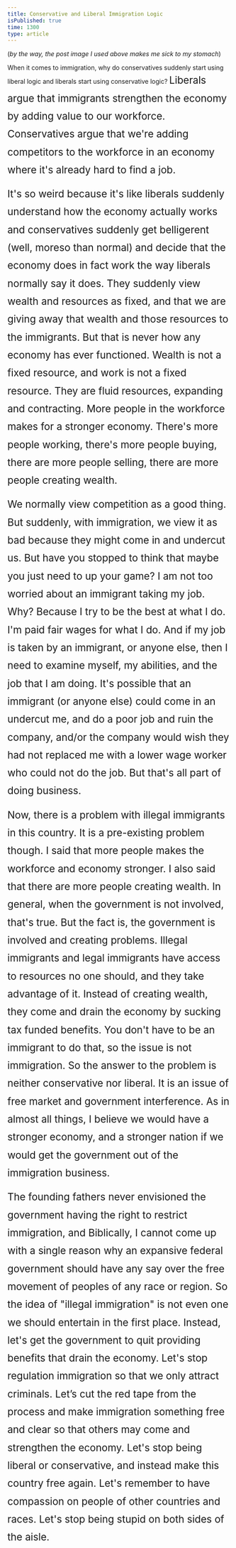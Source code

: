 ```yaml
---
title: Conservative and Liberal Immigration Logic
isPublished: true
time: 1300
type: article
---
```


<p>(<em>by the way, the post image I used above makes me sick to my stomach</em>)</p>

<p>When it comes to immigration, why do conservatives suddenly start using liberal logic and liberals start using conservative logic?&nbsp;<span style="line-height: 1.8em; font-size: 1.4rem;">Liberals argue that immigrants strengthen the economy by adding value to our workforce. Conservatives argue that we're adding competitors to the workforce in an economy where it's already hard to find a job.</span></p>

<p><span style="line-height: 1.8em; font-size: 1.4rem;">It's so weird because it's</span><span style="line-height: 1.8em; font-size: 1.4rem;">&nbsp;like liberals suddenly understand how the economy actually works and conservatives suddenly get belligerent (well, moreso than normal) and decide that the economy does in fact work the way liberals normally say it does. They suddenly view wealth and resources as fixed, and that we are giving away that wealth and those resources to the immigrants. But that is never how any economy has ever functioned. Wealth is not a fixed resource, and work is not a fixed resource. They are fluid resources, expanding and contracting. More people in the workforce makes for a stronger economy. There's more people working, there's more people buying, there are more people selling, there are more people creating wealth.</span></p>

<p><span style="line-height: 1.8em; font-size: 1.4rem;">We normally view competition as a good thing. But suddenly, with immigration, we view it as bad because they might come in and undercut us. But have you stopped to think that maybe you just need to up your game? I am not too worried about an immigrant taking my job. Why? Because I try to be the best at what I do. I'm paid fair wages for what I do. And if my job is taken by an immigrant, or anyone else, then I need to examine myself, my abilities, and the job that I am doing. It's possible that an immigrant (or anyone else) could come in an undercut me, and do a poor job and ruin the company, and/or the company would wish they had not replaced me with a lower wage worker who could not do the job. But that's all part of doing business.</span></p>

<p><span style="line-height: 1.8em; font-size: 1.4rem;">Now, there is a problem with illegal immigrants in this country. It is a pre-existing problem though. I said that more people makes the workforce and economy stronger. I also said that there are more people creating wealth. In general, when the government is not involved, that's true. But the fact is, the government is involved and creating problems. Illegal immigrants and legal immigrants have access to resources no one should, and they take advantage of it. Instead of creating wealth, they come and drain the economy by sucking tax funded benefits. You don't have to be an immigrant to do that, so the issue is not immigration. So the answer to the problem is neither conservative nor liberal. It is an issue of free market and government interference. As in almost all things, I believe we would have a stronger economy, and a stronger nation if we would get the government out of the immigration business.</span></p>

<p><span style="line-height: 1.8em; font-size: 1.4rem;">The founding fathers never envisioned the government having the right to restrict immigration, and Biblically, I cannot come up with a single reason why an expansive federal government should have any say over the free movement of peoples of any race or region. So the idea of "illegal immigration" is not even one we should entertain in the first place. Instead, let's get the government to quit providing benefits&nbsp;that drain the economy. Let's stop regulation immigration so that we only attract criminals. Let’s cut the red tape from the process and make immigration something free and clear so that others may come and strengthen the economy. Let's stop being liberal or conservative, and instead make this country free again. Let's remember to have compassion on people of other countries and races. Let's stop being stupid on both sides of the aisle.</span></p>
